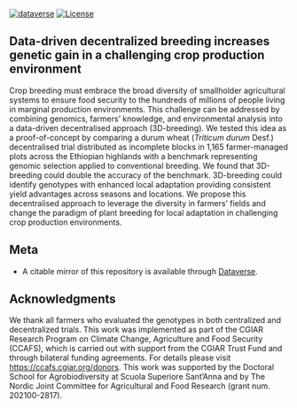 <!-- badges: start -->
[![dataverse](https://img.shields.io/badge/Dataverse-10.7910%2FDVN%2FOEZGVP-orange)](https://doi.org/10.7910/DVN/OEZGVP)
[![License](https://img.shields.io/badge/License-CC%20BY%204.0-blue.svg)](https://creativecommons.org/licenses/by/4.0/)
<!-- badges: end -->

## Data-driven decentralized breeding increases genetic gain in a challenging crop production environment 

Crop breeding must embrace the broad diversity of smallholder agricultural systems to ensure food security to the hundreds of millions of people living in marginal production environments. This challenge can be addressed by combining genomics, farmers’ knowledge, and environmental analysis into a data-driven decentralised approach (3D-breeding). We tested this idea as a proof-of-concept by comparing a durum wheat (*Triticum durum* Desf.) decentralised trial distributed as incomplete blocks in 1,165 farmer-managed plots across the Ethiopian highlands with a benchmark representing genomic selection applied to conventional breeding. We found that 3D-breeding could double the accuracy of the benchmark. 3D-breeding could identify genotypes with enhanced local adaptation providing consistent yield advantages across seasons and locations. We propose this decentralised approach to leverage the diversity in farmers’ fields and change the paradigm of plant breeding for local adaptation in challenging crop production environments.

## Meta

* A citable mirror of this repository is available through [Dataverse](https://doi.org/10.7910/DVN/OEZGVP).

## Acknowledgments

We thank all farmers who evaluated the genotypes in both centralized and decentralized trials. This work was implemented as part of the CGIAR Research Program on Climate Change, Agriculture and Food Security (CCAFS), which is carried out with support from the CGIAR Trust Fund and through bilateral funding agreements. For details please visit https://ccafs.cgiar.org/donors. This work was supported by the Doctoral School for Agrobiodiversity at Scuola Superiore Sant’Anna and by The Nordic Joint Committee for Agricultural and Food Research (grant num. 202100-2817).
